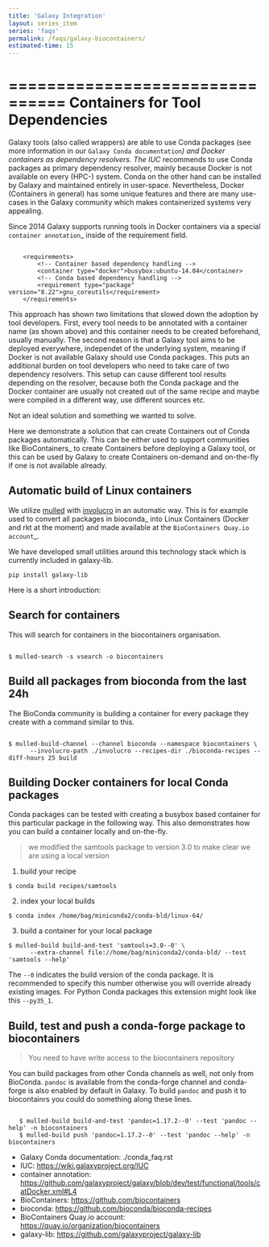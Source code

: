 ```yaml
---
title: 'Galaxy Integration'
layout: series_item
series: 'faqs'
permalink: /faqs/galaxy-biocontainers/
estimated-time: 15
---
```


================================
Containers for Tool Dependencies
================================

Galaxy tools (also called wrappers) are able to use Conda packages
(see more information in our `Galaxy Conda documentation`_) and Docker containers as dependency resolvers.
The IUC_ recommends to use Conda packages as primary dependency resolver, mainly because Docker is not
available on every (HPC-) system. Conda on the other hand can be installed by Galaxy and maintained
entirely in user-space. Nevertheless, Docker (Containers in general) has some unique features and
there are many use-cases in the Galaxy community which makes containerized systems very appealing.

Since 2014 Galaxy supports running tools in Docker containers via a special `container annotation`_ inside of the
requirement field.

~~~

    <requirements>
        <!-- Container based dependency handling -->
        <container type="docker">busybox:ubuntu-14.04</container>
        <!-- Conda based dependency handling -->
        <requirement type="package" version="8.22">gnu_coreutils</requirement>
    </requirements>

~~~

This approach has shown two limitations that slowed down the adoption by tool developers.
First, every tool needs to be annotated with a container name (as shown above) and this container needs
to be created beforehand, usually manually. The second reason is that a Galaxy tool aims to be deployed everywhere,
independet of the underlying system, meaning if Docker is not available Galaxy should use Conda packages.
This puts an additional burden on tool developers who need to take care of two dependency resolvers. This setup can cause
different tool results depending on the resolver, because both the Conda package and the Docker container are
usually not created out of the same recipe and maybe were compiled in a different way, use different sources etc.

Not an ideal solution and something we wanted to solve.

Here we demonstrate a solution that can create Containers out of Conda packages automatically.
This can be either used to support communities like BioContainers_ to create Containers
before deploying a Galaxy tool, or this can be used by Galaxy to create Containers on-demand and on-the-fly if one
is not available already.


Automatic build of Linux containers
-----------------------------------

We utilize [mulled](https://github.com/mulled/mulled) with [involucro](https://github.com/involucro/involucro)
in an automatic way. This is for example used to convert all packages in bioconda_ into Linux Containers
(Docker and rkt at the moment) and made available at the `BioContainers Quay.io account`_.

We have developed small utilities around this technology stack which is currently included in galaxy-lib.

```
pip install galaxy-lib
```

Here is a short introduction:

Search for containers
-------------------------------------------------

This will search for containers in the biocontainers organisation.

~~~

$ mulled-search -s vsearch -o biocontainers

~~~

Build all packages from bioconda from the last 24h
--------------------------------------------------

The BioConda community is building a container for every package they create with a command similar to this.

~~~

$ mulled-build-channel --channel bioconda --namespace biocontainers \
      --involucro-path ./involucro --recipes-dir ./bioconda-recipes --diff-hours 25 build

~~~

Building Docker containers for local Conda packages
----------------------------------------------------

Conda packages can be tested with creating a busybox based container for this particular package in the following way.
This also demonstrates how you can build a container locally and on-the-fly.

  > we modified the samtools package to version 3.0 to make clear we are using a local version

1) build your recipe

~~~
$ conda build recipes/samtools
~~~

2) index your local builds

~~~
$ conda index /home/bag/miniconda2/conda-bld/linux-64/
~~~

3) build a container for your local package

~~~
$ mulled-build build-and-test 'samtools=3.0--0' \
      --extra-channel file://home/bag/miniconda2/conda-bld/ --test 'samtools --help'
~~~

The ``--0`` indicates the build version of the conda package. It is recommended to specify this number otherwise
you will override already existing images. For Python Conda packages this extension might look like this ``--py35_1``.

Build, test and push a conda-forge package to biocontainers
-----------------------------------------------------------

 > You need to have write access to the biocontainers repository

You can build packages from other Conda channels as well, not only from BioConda. ``pandoc`` is available from the
conda-forge channel and conda-forge is also enabled by default in Galaxy. To build ``pandoc`` and push it to biocontainrs
you could do something along these lines.


~~~

   $ mulled-build build-and-test 'pandoc=1.17.2--0' --test 'pandoc --help' -n biocontainers
   $ mulled-build push 'pandoc=1.17.2--0' --test 'pandoc --help' -n biocontainers
~~~

- Galaxy Conda documentation: ./conda_faq.rst
- IUC: https://wiki.galaxyproject.org/IUC
- container annotation:  https://github.com/galaxyproject/galaxy/blob/dev/test/functional/tools/catDocker.xml#L4
- BioContainers: https://github.com/biocontainers
- bioconda: https://github.com/bioconda/bioconda-recipes
- BioContainers Quay.io account: https://quay.io/organization/biocontainers
- galaxy-lib: https://github.com/galaxyproject/galaxy-lib
